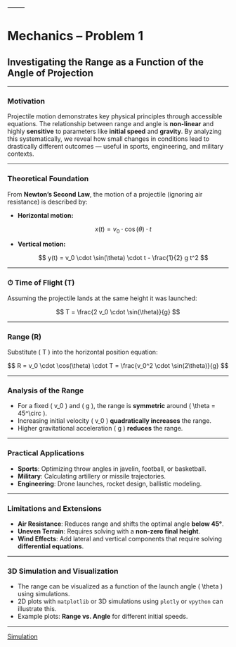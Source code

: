 

⸻


# Mechanics – Problem 1

## Investigating the Range as a Function of the Angle of Projection

---

###  Motivation

Projectile motion demonstrates key physical principles through accessible equations. The relationship between range and angle is **non-linear** and highly **sensitive** to parameters like **initial speed** and **gravity**. By analyzing this systematically, we reveal how small changes in conditions lead to drastically different outcomes — useful in sports, engineering, and military contexts.

---

###  Theoretical Foundation

From **Newton’s Second Law**, the motion of a projectile (ignoring air resistance) is described by:

- **Horizontal motion:**

  $$
  x(t) = v_0 \cdot \cos(\theta) \cdot t
  $$

- **Vertical motion:**

  $$
  y(t) = v_0 \cdot \sin(\theta) \cdot t - \frac{1}{2} g t^2
  $$

---

### ⏱ Time of Flight (T)

Assuming the projectile lands at the same height it was launched:

$$
T = \frac{2 v_0 \cdot \sin(\theta)}{g}
$$

---

###  Range (R)

Substitute \( T \) into the horizontal position equation:

$$
R = v_0 \cdot \cos(\theta) \cdot T = \frac{v_0^2 \cdot \sin(2\theta)}{g}
$$

---

###  Analysis of the Range

- For a fixed \( v_0 \) and \( g \), the range is **symmetric** around \( \theta = 45^\circ \).
- Increasing initial velocity \( v_0 \) **quadratically increases** the range.
- Higher gravitational acceleration \( g \) **reduces** the range.

---

###  Practical Applications

- **Sports**: Optimizing throw angles in javelin, football, or basketball.
- **Military**: Calculating artillery or missile trajectories.
- **Engineering**: Drone launches, rocket design, ballistic modeling.

---

###  Limitations and Extensions

- **Air Resistance**: Reduces range and shifts the optimal angle **below 45°**.
- **Uneven Terrain**: Requires solving with a **non-zero final height**.
- **Wind Effects**: Add lateral and vertical components that require solving **differential equations**.

---

###  3D Simulation and Visualization

- The range can be visualized as a function of the launch angle \( \theta \) using simulations.
- 2D plots with `matplotlib` or 3D simulations using `plotly` or `vpython` can illustrate this.
- Example plots: **Range vs. Angle** for different initial speeds.

---

[Simulation](Sim1.html)





